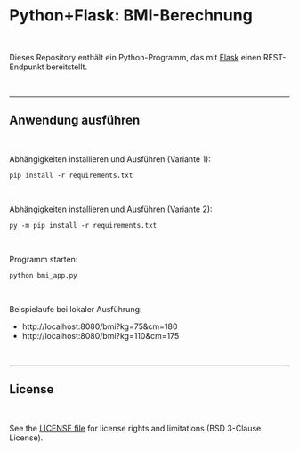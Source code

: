 # Python+Flask: BMI-Berechnung #

<br>

Dieses Repository enthält ein Python-Programm, das mit [Flask](https://flask.palletsprojects.com/en/stable/) einen REST-Endpunkt bereitstellt.

<br>

----

## Anwendung ausführen ##

<br>

Abhängigkeiten installieren und Ausführen (Variante 1):
```
pip install -r requirements.txt
```

<br>

Abhängigkeiten installieren und Ausführen (Variante 2):
```
py -m pip install -r requirements.txt
```

<br>

Programm starten:
```
python bmi_app.py
```

<br>

Beispielaufe bei lokaler Ausführung:
* http://localhost:8080/bmi?kg=75&cm=180
* http://localhost:8080/bmi?kg=110&cm=175

<br>

----

## License ##

<br>

See the [LICENSE file](LICENSE.md) for license rights and limitations (BSD 3-Clause License).

<br>
